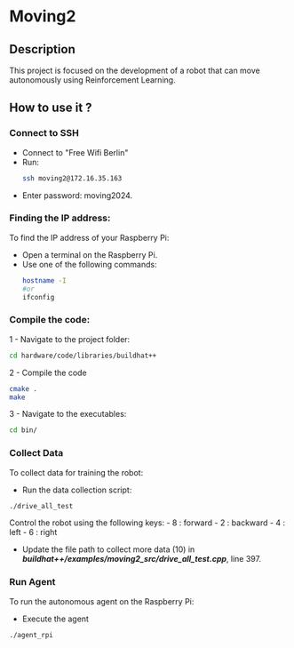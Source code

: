 # Moving2

## Description
This project is focused on the development of a robot that can move autonomously using Reinforcement Learning.

## How to use it ?

### Connect to SSH
  - Connect to "Free Wifi Berlin"
  - Run:
    ```bash
    ssh moving2@172.16.35.163
    ```
  - Enter password: moving2024.

### Finding the IP address:
To find the IP address of your Raspberry Pi:
- Open a terminal on the Raspberry Pi.
- Use one of the following commands:
  ```bash
  hostname -I
  #or
  ifconfig
  ```
  
### Compile the code:
1 - Navigate to the project folder:
  ```bash
  cd hardware/code/libraries/buildhat++
  ```
2 - Compile the code   
  ```bash
  cmake .
  make
  ```
3 - Navigate to the executables:    
   ```bash
   cd bin/
   ```

### Collect Data
To collect data for training the robot:
- Run the data collection script:
```bash
./drive_all_test
```
  Control the robot using the following keys:
    - 8 : forward
    - 2 : backward
    - 4 : left
    - 6 : right
  
- Update the file path to collect more data (10) in
  ***buildhat++/examples/moving2_src/drive_all_test.cpp***, line 397.
  
    
### Run Agent
To run the autonomous agent on the Raspberry Pi:
- Execute the agent
```bash
./agent_rpi
```
  





